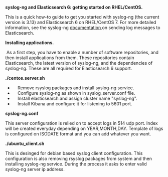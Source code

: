 <p><strong>syslog-ng and Elasticsearch 6: getting started on RHEL/CentOS.</strong></p>
<p>This is a quick how-to guide to get you started with syslog-ng (the current version is 3.13) and Elasticsearch 6 on RHEL/CentOS 7. For more detailed information, see the syslog-ng <a href="https://www.syslog-ng.com/technical-documents/doc/syslog-ng-open-source-edition/3.16/administration-guide" target="_blank">documentation </a>on sending log messages to Elasticsearch.</p>
<p><strong>Installing applications.</strong></p>
<p>&nbsp;As a first step, you have to enable a number of software repositories, and then install applications from them. These repositories contain Elasticsearch, the latest version of syslog-ng, and the dependencies of syslog-ng. These are all required for Elasticsearch 6 support.</p>
<p><strong>./centos.server.sh</strong></p>
<ul>
<li>&nbsp;&nbsp;&nbsp; Remove rsyslog packages and install syslog-ng service.</li>
<li>&nbsp;&nbsp;&nbsp; Configure syslog-ng as shown in syslog_server.conf file.</li>
<li>&nbsp;&nbsp;&nbsp; Install elasticsearch and assign cluster name "syslog-ng".</li>
<li>&nbsp;&nbsp;&nbsp; Install Kibana and configure it for listening to 5601 port.</li>
</ul>
<p><strong>syslog-ng.conf</strong></p>
<p>This server configuration is relied on to accept logs in 514 udp port. Index will be created everyday depending on YEAR,MONTH,DAY. Template of logs is configured on ISODATE format and you can add whatever you want.</p>
<p><strong>./ubuntu_client.sh</strong></p>
<p>This is desinged for debian based syslog client configuration. This configuration is also removing rsyslog packages from system and then installing syslog-ng service. During the process it asks to enter valid syslog-ng server ip address.</p>
